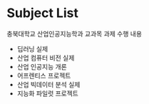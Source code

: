 # Subject List

충북대학교 산업인공지능학과 교과목 과제 수행 내용

- 딥러닝 실제
- 산업 컴퓨터 비전 실제
- 산업 인공지능 개론
- 어프렌티스 프로젝트
- 산업 빅데이터 분석 실제
- 지능화 파일럿 프로젝트
